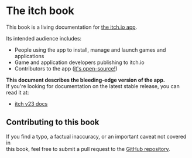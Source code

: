 # The itch book

This book is a living documentation for [the itch.io app](https://itch.io/app).

Its intended audience includes:

* People using the app to install, manage and launch games and applications
* Game and application developers publishing to itch.io
* Contributors to the app \([it's open-source!](https://github.com/itchio/itch)\)

**This document describes the bleeding-edge version of the app.**  
If you're looking for documentation on the latest stable release, you can read it at:

* [itch v23 docs](http://docs.itch.ovh/itch/v23.6.1/index.html)

## Contributing to this book

If you find a typo, a factual inaccuracy, or an important caveat not covered in  
this book, feel free to submit a pull request to the [GitHub repository](https://github.com/itchio/itch-docs).

